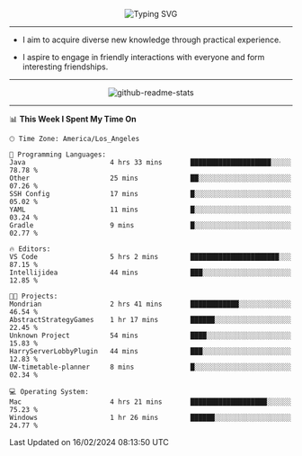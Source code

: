 <p align="center">
  <img src="https://readme-typing-svg.demolab.com?font=Fira+Code&weight=500&size=32&duration=2500&pause=1600&center=true&vCenter=true&random=false&width=1024&height=64&lines=Hi+there+%F0%9F%91%8B;I'm+delighted+you+could+make+it+here+%F0%9F%8E%89;I'm+Harry%2C+a+college+student+still+finding+my+way" alt="Typing SVG" />
</p>


---


- I aim to acquire diverse new knowledge through practical experience.

- I aspire to engage in friendly interactions with everyone and form interesting friendships.


---


<p align="center">
  <img src="https://github-readme-stats.vercel.app/api?username=Harry-Jing&show_icons=true" alt="github-readme-stats"/>
</p>


---

<!--START_SECTION:waka-->
📊 **This Week I Spent My Time On** 

```text
🕑︎ Time Zone: America/Los_Angeles

💬 Programming Languages: 
Java                     4 hrs 33 mins       ████████████████████░░░░░   78.78 % 
Other                    25 mins             ██░░░░░░░░░░░░░░░░░░░░░░░   07.26 % 
SSH Config               17 mins             █░░░░░░░░░░░░░░░░░░░░░░░░   05.02 % 
YAML                     11 mins             █░░░░░░░░░░░░░░░░░░░░░░░░   03.24 % 
Gradle                   9 mins              █░░░░░░░░░░░░░░░░░░░░░░░░   02.77 % 

🔥 Editors: 
VS Code                  5 hrs 2 mins        ██████████████████████░░░   87.15 % 
Intellijidea             44 mins             ███░░░░░░░░░░░░░░░░░░░░░░   12.85 % 

🐱‍💻 Projects: 
Mondrian                 2 hrs 41 mins       ████████████░░░░░░░░░░░░░   46.54 % 
AbstractStrategyGames    1 hr 17 mins        ██████░░░░░░░░░░░░░░░░░░░   22.45 % 
Unknown Project          54 mins             ████░░░░░░░░░░░░░░░░░░░░░   15.83 % 
HarryServerLobbyPlugin   44 mins             ███░░░░░░░░░░░░░░░░░░░░░░   12.83 % 
UW-timetable-planner     8 mins              █░░░░░░░░░░░░░░░░░░░░░░░░   02.34 % 

💻 Operating System: 
Mac                      4 hrs 21 mins       ███████████████████░░░░░░   75.23 % 
Windows                  1 hr 26 mins        ██████░░░░░░░░░░░░░░░░░░░   24.77 % 
```


 Last Updated on 16/02/2024 08:13:50 UTC
<!--END_SECTION:waka-->
